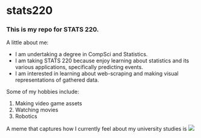 # stats220

### This is my repo for STATS 220. 

A little about me:

- I am undertaking a degree in CompSci and Statistics.
- I am taking STATS 220 because enjoy learning about statistics and its various applications, specifically predicting events.  
- I am interested in learning about web-scraping and making visual representations of gathered data.

Some of my hobbies include:
1. Making video game assets
2. Watching movies
3. Robotics

A meme that captures how I currently feel about my university studies is ![](https://c.tenor.com/8druEACXtX8AAAAd/tenor.gif)
